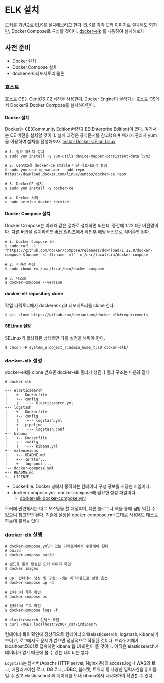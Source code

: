 # ELK 설치

도커를 기반으로 ELK를 설치해보려고 한다. ELK를 각각 도커 이미지로 설치해도 되지만, Docker Compose로 구성할 것이다.
[docker-elk](https://github.com/deviantony/docker-elk) 를 사용하여 설치해보자

## 사전 준비
* Docker 설치
* Docker Compose 설치
* docker-elk 레포지토리 클론

### 호스트
호스트 OS는 CentOS 7.2 버전을 사용한다.
Docker Engine이 올라가는 호스트 OS에서 Docker와 Docker Compose를 설치해야한다.

#### Dcoker 설치

Docker는 CE(Community Edition)버전과 EE(Enterprise Edition)이 있다. 여기서는 CE 버전을 설치할 것이다.
설치 과정은 공식문서를 참고했으며 패키지 관리자 yum을 이용하여 설치를 진행해보자.
[Install Docker CE on Linux](https://docs.docker.com/install/linux/docker-ce/centos/#install-using-the-repository)

```
# 1. 필요 패키지 설치
$ sudo yum install -y yum-utils device-mapper-persistent-data lvm2

# 2. CentOS용 docker-ce stable 버전 레포지토리 설정
$ sudo yum-config-manager --add-repo https://download.docker.com/linux/centos/docker-ce.repo

# 3. DockerCE 설치
$ sudo yum install -y docker-ce

# 4. Docker 시작
$ sudo service docker service

```

#### Docker Compose 설치

Docker Compose는 아래와 같은 절차로 설치하면 되는데, 중간에 1.22.0은 버전명이다.
다른 버전을 설치하려면 [버전 릴리즈](https://github.com/docker/compose/releases)에서 확인후 해당 버전으로 적어주면 된다.

```
# 1. Docker Compose 설치
$ sudo curl -L "https://github.com/docker/compose/releases/download/1.22.0/docker-compose-$(uname -s)-$(uname -m)" -o /usr/local/bin/docker-compose

# 2. 퍼미션 수정
$ sudo chmod +x /usr/local/bin/docker-compose

# 3. 테스트
$ docker-compose --version
```

#### docker-elk repository clone

작업 디렉토리에서 docker-elk git 레포지토리를 clone 한다.

```
$ git clone https://github.com/deviantony/docker-elk#requirements
```

#### SELinux 설정

SELinux가 활성화된 상태라면 다음 설정을 해줘야 한다.
```
$ chcon -R system_u:object_r:admin_home_t:s0 docker-elk/
```

### docker-elk 설정

docker-elk를 clone 받으면 docker-elk 폴더가 생긴다
폴더 구조는 다음와 같다

```
# docker-elk
.
+-- elasticsearch
|    +-- Dockerfile
|    +-- config
|    |    +-- elasticsearch.yml
+-- logstash
|    +-- Dockerfile
|    +-- config
|    |    +-- logstash.yml
|    +-- pipeline
|    |    +-- logstash.conf
+-- kibana
|    +-- Dockerfile
|    +-- config
|    |    +-- kibana.yml
+-- extenseions
|    +-- README.md
|    +-- curator...
|    +-- logspout ...
+-- docker-compose.yml
+-- README.md
+-- LICENSE
```

* Dockerfile: Docker 상에서 동작하는 컨테이너 구성 정보를 저장한 파일이다.
* docker-compose.yml: docker compose에 필요한 설정 파일이다.
   * [docker-elk docker-compose.yml](https://github.com/deviantony/docker-elk/blob/master/docker-compose.yml)

도커에 관련해서는 따로 포스팅을 할 예정이며, 다른 블로그나 책을 통해 금방 익힐 수 있으니 참고하면 된다.
기존에 설정된 docker-compose.yml 그대로 사용해도 테스트하는데 문제는 없다.


### docker-elk 실행

```
# docker-compose.yml이 있는 디렉토리에서 수행해야 한다
# build
$ docker-compose build

# 빌드를 통해 생성된 도커 이미지 확인
$ docker images

# up: 컨테이너 생성 및 구동, -d는 백그라운드로 실행 옵션
$ docker-compose up -d

# 컨테이너 목록 확인
$ docker-compose ps

# 컨테이너 로그 확인
$ docker-compose logs -f

# elasticsearch 인덱스 확인
$ curl -XGET localhost:9200/_cat/indices?v
```

컨테이너 목록 확인에 정상적으로 컨테이너 3개(elasticsearch, logstash, kibana)가 보이고, 로그에서도 문제가 없으면 정상적으로 작동된 것이다.
브라우저에서 localhost:5601로 접속하면 kibana 웹 UI 화면이 뜰 것이다.
아직은 elasticsearch에 데이터가 없기 때문에 볼 수 있는 데이터는 없다.

`Logstash`는 웹서버(Apache HTTP server, Nginx 등)의 access.log나 WAS의 로그, 애플리케이션 로그, DB 로그, JDBC, 웹소켓, 트위터 등 다양한 입력자원을 읽어들일 수 있고 elasticsearch에 데이터를 보내 kibana에서 시각화하여 확인할 수 있다.



